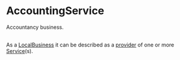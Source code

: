 # AccountingService

Accountancy business.<br/><br/>

As a <a class="localLink" href="http://schema.org/LocalBusiness">LocalBusiness</a> it can be described as a <a class="localLink" href="http://schema.org/provider">provider</a> of one or more <a class="localLink" href="http://schema.org/Service">Service</a>(s).
